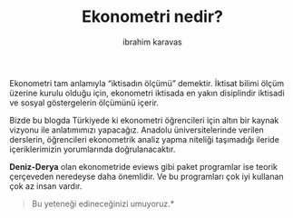 ﻿---
title: Ekonometri nedir? 
tags: ["testimonies"]
cover: financial.jpg
author: ibrahim karavas
---

Ekonometri tam anlamıyla “iktisadın ölçümü” demektir.
İktisat bilimi ölçüm üzerine kurulu olduğu için,
ekonometri iktisada en yakın disiplindir iktisadi ve sosyal göstergelerin ölçümünü içerir. 
<re-img src="financial.jpg"></re-img>

Bizde bu blogda Türkiyede ki ekonometri öğrencileri için altın bir kaynak vizyonu ile anlatımımızı yapacağız. Anadolu üniversitelerinde verilen derslerin, öğrencileri ekonometrik analiz yapma niteliği taşımadığı ileride içeriklerimizin yorumlarında doğrulanacaktır.

**Deniz-Derya** olan ekonometride eviews gibi paket programlar ise teorik çerçeveden neredeyse daha önemlidir. Ve bu programları çok iyi kullanan çok az insan vardır.

> Bu yeteneği edineceğinizi umuyoruz.*

